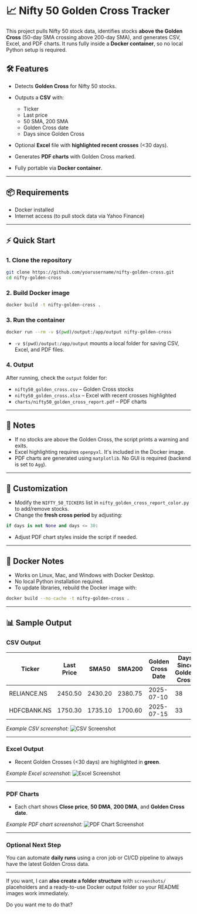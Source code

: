 # 📈 Nifty 50 Golden Cross Tracker

This project pulls Nifty 50 stock data, identifies stocks **above the Golden Cross** (50-day SMA crossing above 200-day SMA), and generates CSV, Excel, and PDF charts. It runs fully inside a **Docker container**, so no local Python setup is required.

## 🛠 Features

* Detects **Golden Cross** for Nifty 50 stocks.
* Outputs a **CSV** with:

  * Ticker
  * Last price
  * 50 SMA, 200 SMA
  * Golden Cross date
  * Days since Golden Cross
* Optional **Excel** file with **highlighted recent crosses** (<30 days).
* Generates **PDF charts** with Golden Cross marked.
* Fully portable via **Docker container**.

---

## 📦 Requirements

* Docker installed
* Internet access (to pull stock data via Yahoo Finance)

---

## ⚡ Quick Start

### 1. Clone the repository

```bash
git clone https://github.com/yourusername/nifty-golden-cross.git
cd nifty-golden-cross
```

### 2. Build Docker image

```bash
docker build -t nifty-golden-cross .
```

### 3. Run the container

```bash
docker run --rm -v $(pwd)/output:/app/output nifty-golden-cross
```

* `-v $(pwd)/output:/app/output` mounts a local folder for saving CSV, Excel, and PDF files.

### 4. Output

After running, check the `output` folder for:

* `nifty50_golden_cross.csv` – Golden Cross stocks
* `nifty50_golden_cross.xlsx` – Excel with recent crosses highlighted
* `charts/nifty50_golden_cross_report.pdf` – PDF charts

---

## 📝 Notes

* If no stocks are above the Golden Cross, the script prints a warning and exits.
* Excel highlighting requires `openpyxl`. It's included in the Docker image.
* PDF charts are generated using `matplotlib`. No GUI is required (backend is set to `Agg`).

---

## 📌 Customization

* Modify the `NIFTY_50_TICKERS` list in `nifty_golden_cross_report_color.py` to add/remove stocks.
* Change the **fresh cross period** by adjusting:

```python
if days is not None and days <= 30:
```

* Adjust PDF chart styles inside the script if needed.

---

## 🐳 Docker Notes

* Works on Linux, Mac, and Windows with Docker Desktop.
* No local Python installation required.
* To update libraries, rebuild the Docker image with:

```bash
docker build --no-cache -t nifty-golden-cross .
```

---

## 📊 Sample Output

### CSV Output

| Ticker      | Last Price | SMA50   | SMA200  | Golden Cross Date | Days Since Golden Cross |
| ----------- | ---------- | ------- | ------- | ----------------- | ----------------------- |
| RELIANCE.NS | 2450.50    | 2430.20 | 2380.75 | 2025-07-10        | 38                      |
| HDFCBANK.NS | 1750.30    | 1735.10 | 1700.60 | 2025-07-15        | 33                      |

*Example CSV screenshot:*
![CSV Screenshot](screenshots/csv_example.png)

---

### Excel Output

* Recent Golden Crosses (<30 days) are highlighted in **green**.

*Example Excel screenshot:*
![Excel Screenshot](screenshots/excel_example.png)

---

### PDF Charts

* Each chart shows **Close price**, **50 DMA**, **200 DMA**, and **Golden Cross date**.

*Example PDF chart screenshot:*
![PDF Chart Screenshot](screenshots/pdf_chart_example.png)

---

### Optional Next Step

You can automate **daily runs** using a cron job or CI/CD pipeline to always have the latest Golden Cross data.

---

If you want, I can **also create a folder structure** with `screenshots/` placeholders and a ready-to-use Docker output folder so your README images work immediately.

Do you want me to do that?
